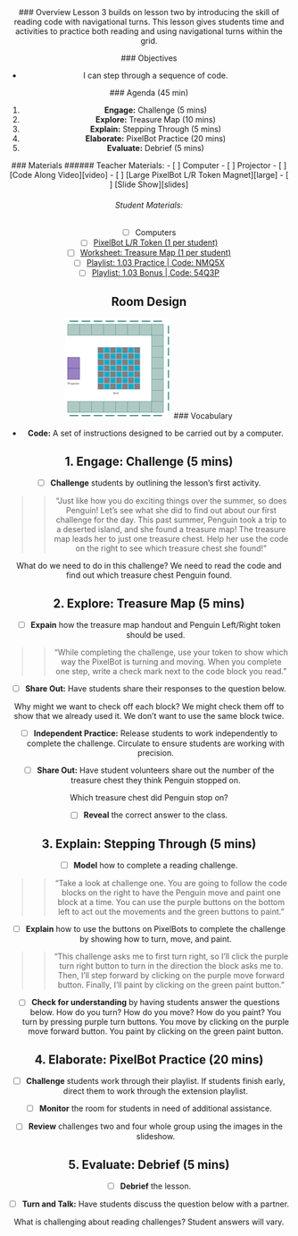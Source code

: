 <header class='header' title='Step It Up' subtitle='Lesson 03'/>

<notable>
<iconp src='/icons/activity.png'>### Overview</iconp>
Lesson 3 builds on lesson two by introducing the skill of reading code with navigational turns. This lesson gives students time and activities to practice both reading and using navigational turns within the grid.

<iconp src='/icons/objectives.png'>### Objectives</iconp>
- I can step through a sequence of code.

<iconp src='/icons/agenda.png'>### Agenda (45 min)</iconp>
1. **Engage:** Challenge (5 mins)
1. **Explore:** Treasure Map (10 mins)
1. **Explain:** Stepping Through (5 mins)
1. **Elaborate:** PixelBot Practice (20 mins)
1. **Evaluate:** Debrief (5 mins)

<note>
<iconp src='/icons/materials.png'>### Materials</iconp>
###### Teacher Materials:
- [ ] Computer
- [ ] Projector
- [ ] [Code Along Video][video]
- [ ] [Large PixelBot L/R Token Magnet][large]
- [ ] [Slide Show][slides]

###### Student Materials:
- [ ] Computers
- [ ] [PixelBot L/R Token (1 per student)][token]
- [ ] [Worksheet: Treasure Map (1 per student)][worksheet]
- [ ] [Playlist: 1.03 Practice | Code: NMQ5X][practice]
- [ ] [Playlist: 1.03 Bonus | Code: 54Q3P][extension]
</note>

## Room Design
![room](/images/layout-grid.png)
<note>
<iconp src='/icons/vocab.png'>### Vocabulary</iconp>
- **Code:** A set of instructions designed to be carried out by a computer.
</note>

<pagebreak/>

## 1. Engage: Challenge (5 mins)
- [ ] **Challenge** students by outlining the lesson’s first activity.
>>“Just like how you do exciting things over the summer, so does Penguin! Let’s see what she did to find out about our first challenge for the day. This past summer, Penguin took a trip to a deserted island, and she found a treasure map! The treasure map leads her to just one treasure chest. Help her use the code on the right to see which treasure chest she found!"

<iconp type='question'>What do we need to do in this challenge?</iconp>
<iconp type='answer'>We need to read the code and find out which treasure chest Penguin found.</iconp>

## 2. Explore: Treasure Map (5 mins)
- [ ] **Expain** how the treasure map handout and Penguin Left/Right token should be used.
>>“While completing the challenge, use your token to show which way the PixelBot is turning and moving. When you complete one step, write a check mark next to the code block you read.”

- [ ] **Share Out:** Have students share their responses to the question below.

<iconp type='question'>Why might we want to check off each block?</iconp>
<iconp type='answer'>We might check them off to show that we already used it. We don’t want to use the same block twice.</iconp>

- [ ] **Independent Practice:** Release students to work independently to complete the challenge. Circulate to ensure students are working with precision.

- [ ] **Share Out:** Have student volunteers share out the number of the treasure chest they think Penguin stopped on.

<iconp type='question'>Which treasure chest did Penguin stop on?</iconp>

- [ ] **Reveal** the correct answer to the class.

## 3. Explain: Stepping Through (5 mins)
- [ ] **Model** how to complete a reading challenge.
>>“Take a look at challenge one. You are going to follow the code blocks on the right to have the Penguin move and paint one block at a time. You can use the purple buttons on the bottom left to act out the movements and the green buttons to paint.”

- [ ] **Explain** how to use the buttons on PixelBots to complete the challenge by showing how to turn, move, and paint.
>>“This challenge asks me to first turn right, so I’ll click the purple turn right button to turn in the direction the block asks me to. Then, I’ll step forward by clicking on the purple move forward button. Finally, I’ll paint by clicking on the green paint button.”

- [ ] **Check for understanding** by having students answer the questions below.
<iconp type='question'>How do you turn? How do you move? How do you paint?</iconp>
<iconp type='answer'>You turn by pressing purple turn buttons. You move by clicking on the purple move forward button. You paint by clicking on the green paint button.</iconp>

## 4. Elaborate: PixelBot Practice (20 mins)
- [ ] **Challenge** students work through their playlist. If students finish early, direct them to work through the extension playlist.

- [ ] **Monitor** the room for students in need of additional assistance.

- [ ] **Review** challenges two and four whole group using the images in the slideshow.

## 5. Evaluate: Debrief (5 mins)
- [ ] **Debrief** the lesson.

- [ ] **Turn and Talk:** Have students discuss the question below with a partner.

<iconp type='question'>What is challenging about reading challenges?</iconp>
<iconp type='answer'>Student answers will vary.</iconp>

</notable>

[video]: https://vimeo.com/234701592
[large]: https://drive.google.com/open?id=1Hg-lNz9Vy5af6qyXeXBa4qykGP6WK3fOeFLBYNImRl0
[slides]: https://drive.google.com/open?id=1eCarOgWoCSeZjmsYR3661XJfu56UQYYHq1tHMKdxCiM
[token]: https://drive.google.com/open?id=1E0kqihIfiAbHrQLFTbQjNC5wxrP_DdGYuptqznrnjqA
[worksheet]: https://drive.google.com/open?id=1-p2eqj4ZC7Z4q__IoMOG-ovtwWKM5M-fPUP-Ly7eaAI
[practice]:http://www.pixelbots.io/NMQ5X
[extension]: http://www.pixelbots.io/54Q3P
